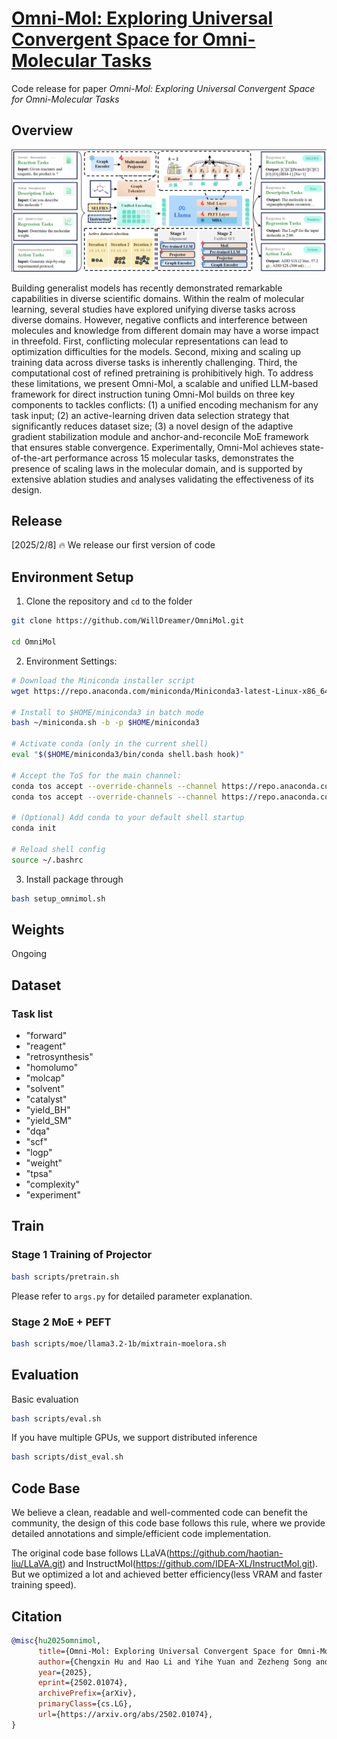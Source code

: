 # [Omni-Mol: Exploring Universal Convergent Space for Omni-Molecular Tasks](https://arxiv.org/abs/2502.01074)

Code release for paper *Omni-Mol: Exploring Universal Convergent Space for Omni-Molecular Tasks*


## Overview
![main](assests/main.png)

Building generalist models has recently demonstrated remarkable capabilities in diverse scientific domains. Within the realm of molecular learning, several studies have explored unifying diverse tasks across diverse domains. However, negative conflicts and interference between molecules and knowledge from different domain may have a worse impact in threefold. First, conflicting molecular representations can lead to optimization difficulties for the models. Second, mixing and scaling up training data across diverse tasks is inherently challenging. Third, the computational cost of refined pretraining is prohibitively high. To address these limitations, we present Omni-Mol, a scalable and unified LLM-based framework for direct instruction tuning Omni-Mol builds on three key components to tackles conflicts: (1) a unified encoding mechanism for any task input; (2) an active-learning driven data selection strategy that significantly reduces dataset size; (3) a novel design of the adaptive gradient stabilization module and anchor-and-reconcile MoE framework that ensures stable convergence. Experimentally, Omni-Mol achieves state-of-the-art performance across 15 molecular tasks, demonstrates the presence of scaling laws in the molecular domain, and is supported by extensive ablation studies and analyses validating the effectiveness of its design.

## Release
[2025/2/8] 🔥 We release our first version of code

## Environment Setup
1. Clone the repository and `cd` to the folder

```bash
git clone https://github.com/WillDreamer/OmniMol.git

cd OmniMol
```
2. Environment Settings:

```bash
# Download the Miniconda installer script
wget https://repo.anaconda.com/miniconda/Miniconda3-latest-Linux-x86_64.sh -O ~/miniconda.sh

# Install to $HOME/miniconda3 in batch mode
bash ~/miniconda.sh -b -p $HOME/miniconda3

# Activate conda (only in the current shell)
eval "$($HOME/miniconda3/bin/conda shell.bash hook)"

# Accept the ToS for the main channel:
conda tos accept --override-channels --channel https://repo.anaconda.com/pkgs/main
conda tos accept --override-channels --channel https://repo.anaconda.com/pkgs/r

# (Optional) Add conda to your default shell startup
conda init

# Reload shell config
source ~/.bashrc
```

3. Install package through 
```bash
bash setup_omnimol.sh
```

## Weights
Ongoing

## Dataset
### Task list
- "forward"
- "reagent"
- "retrosynthesis"
-  "homolumo"
- "molcap"
- "solvent"
- "catalyst"
- "yield_BH"
- "yield_SM"
- "dqa"
- "scf"
- "logp"
- "weight"
- "tpsa"
- "complexity"
- "experiment"


## Train
### Stage 1 Training of Projector
```bash
bash scripts/pretrain.sh
```
Please refer to `args.py` for detailed parameter explanation.

### Stage 2 MoE + PEFT
```bash 
bash scripts/moe/llama3.2-1b/mixtrain-moelora.sh
```

## Evaluation
Basic evaluation
```bash
bash scripts/eval.sh
```

If you have multiple GPUs, we support distributed inference
```bash
bash scripts/dist_eval.sh
```

## Code Base
We believe a clean, readable and well-commented code can benefit the community, the design of this code base follows this rule, where we provide detailed annotations and simple/efficient code implementation.

The original code base follows LLaVA(https://github.com/haotian-liu/LLaVA.git) and InstructMol(https://github.com/IDEA-XL/InstructMol.git). But we optimized a lot and achieved better efficiency(less VRAM and faster training speed).

## Citation
```bibtex
@misc{hu2025omnimol,
      title={Omni-Mol: Exploring Universal Convergent Space for Omni-Molecular Tasks}, 
      author={Chengxin Hu and Hao Li and Yihe Yuan and Zezheng Song and Haixin Wang},
      year={2025},
      eprint={2502.01074},
      archivePrefix={arXiv},
      primaryClass={cs.LG},
      url={https://arxiv.org/abs/2502.01074}, 
}
```
